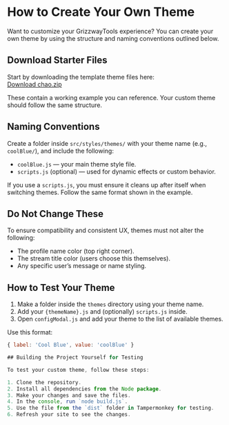 # How to Create Your Own Theme

Want to customize your GrizzwayTools experience? You can create your own theme by using the structure and naming conventions outlined below.

## Download Starter Files

Start by downloading the template theme files here:  
[Download chao.zip](https://github.com/Grizzway/GrizzwayTools/blob/main/src/styles/themes/chao.zip)

These contain a working example you can reference. Your custom theme should follow the same structure.

## Naming Conventions

Create a folder inside `src/styles/themes/` with your theme name (e.g., `coolBlue/`), and include the following:

- `coolBlue.js` — your main theme style file.
- `scripts.js` (optional) — used for dynamic effects or custom behavior.

If you use a `scripts.js`, you must ensure it cleans up after itself when switching themes. Follow the same format shown in the example.

## Do Not Change These

To ensure compatibility and consistent UX, themes must not alter the following:

- The profile name color (top right corner).
- The stream title color (users choose this themselves).
- Any specific user’s message or name styling.

## How to Test Your Theme

1. Make a folder inside the `themes` directory using your theme name.
2. Add your `{themeName}.js` and (optionally) `scripts.js` inside.
3. Open `configModal.js` and add your theme to the list of available themes.

Use this format:
```js
{ label: 'Cool Blue', value: 'coolBlue' }

## Building the Project Yourself for Testing

To test your custom theme, follow these steps:

1. Clone the repository.
2. Install all dependencies from the Node package.
3. Make your changes and save the files.
4. In the console, run `node build.js`.
5. Use the file from the `dist` folder in Tampermonkey for testing.
6. Refresh your site to see the changes.
